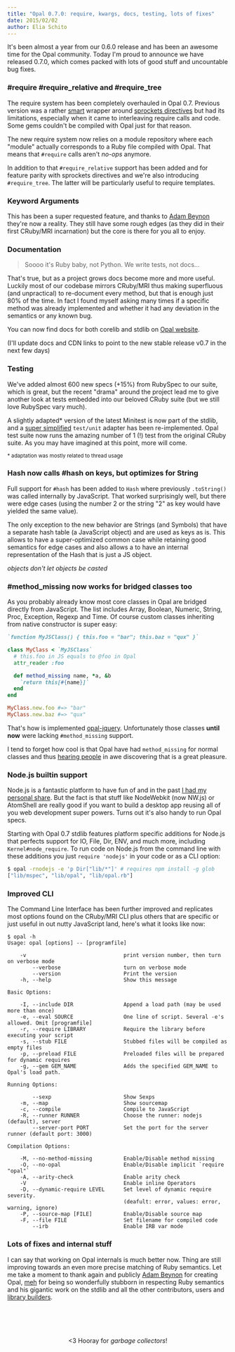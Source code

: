 ```yaml
---
title: "Opal 0.7.0: require, kwargs, docs, testing, lots of fixes"
date: 2015/02/02
author: Elia Schito
---
```


It's been almost a year from our 0.6.0 release and has been an awesome time for the Opal community. Today I'm proud to announce we have released 0.7.0, which comes packed with lots of good stuff and uncountable bug fixes.


### #require #require\_relative and #require\_tree

The require system has been completely overhauled in Opal 0.7. Previous version was a rather [smart][require_special_call] wrapper around [sprockets directives][] but had its limitations, especially when it came to interleaving require calls and code. Some gems couldn't be compiled with Opal just for that reason.

The new require system now relies on a module repository where each "module" actually corresponds to a Ruby file compiled with Opal. That means that `#require` calls aren't _no-ops_ anymore.

In addition to that `#require_relative` support has been added and for feature parity with sprockets directives and we're also introducing `#require_tree`. The latter will be particularly useful to require templates.


### Keyword Arguments

This has been a super requested feature, and thanks to [Adam Beynon][] they're now a reality. They still have some rough edges (as they did in their first CRuby/MRI incarnation) but the core is there for you all to enjoy.

<!--preview-->

### Documentation

> Soooo it's Ruby baby, not Python. We write tests, not docs…

That's true, but as a project grows docs become more and more useful. Luckily most of our codebase mirrors CRuby/MRI thus making superfluous (and unpractical) to re-document every method, but that is enough just 80% of the time. In fact I found myself asking many times if a specific method was already implemented and whether it had any deviation in the semantics or any known bug.

You can now find docs for both corelib and stdlib on [Opal website][opalrb].

(I'll update docs and CDN links to point to the new stable release v0.7 in the next few days)


### Testing

We've added almost 600 new specs (+15%) from RubySpec to our suite, which is great, but the recent "drama" around the project lead me to give another look at tests embedded into our beloved CRuby suite (but we still love RubySpec vary much).

A slightly adapted* version of the latest Minitest is now part of the stdlib, and a [super simplified][test/unit] `test/unit` adapter has been re-implemented. Opal test suite now runs the amazing number of 1 (!) test from the original CRuby suite. As you may have imagined at this point, more will come.

<small>* adaptation was mostly related to thread usage</small>


### Hash now calls #hash on keys, but optimizes for String

Full support for `#hash` has been added to `Hash` where previously `.toString()` was called internally by JavaScript. That worked surprisingly well, but there were edge cases (using the number 2 or the string "2" as key would have yielded the same value).

The only exception to the new behavior are Strings (and Symbols) that have a separate hash table (a JavaScript object) and are used as keys as is. This allows to have a super-optimized common case while retaining good semantics for edge cases and also allows a to have an internal representation of the Hash that is just a JS object.

_objects don't let objects be casted_


### #method_missing now works for bridged classes too

As you probably already know most core classes in Opal are bridged directly from JavaScript. The list includes Array, Boolean, Numeric, String, Proc, Exception, Regexp and Time. Of course custom classes inheriting from native constructor is super easy:

```ruby
`function MyJSClass() { this.foo = "bar"; this.baz = "qux" }`

class MyClass < `MyJSClass`
  # this.foo in JS equals to @foo in Opal
  attr_reader :foo

  def method_missing name, *a, &b
    `return this[#{name}]`
  end
end

MyClass.new.foo #=> "bar"
MyClass.new.baz #=> "qux"
```

That's how is implemented [opal-jquery][]. Unfortunately those classes **until now** were lacking `#method_missing` support.

I tend to forget how cool is that Opal have had `method_missing` for normal classes and thus [hearing people][method_missing_awe] in awe discovering that is a great pleasure.


### Node.js builtin support

Node.js is a fantastic platform to have fun of and in the past [I had my personal share][opal-node]. But the fact is that stuff like NodeWebkit (now NW.js) or AtomShell are really good if you want to build a desktop app reusing all of you web development super powers. Turns out it's also handy to run Opal specs.

Starting with Opal 0.7 stdlib features platform specific additions for Node.js that perfects support for IO, File, Dir, ENV, and much more, including `Kernel#node_require`. To run code on Node.js from the command line with these additions you just `require 'nodejs'` in your code or as a CLI option:

```bash
$ opal -rnodejs -e 'p Dir["lib/*"]' # requires npm install -g glob
["lib/mspec", "lib/opal", "lib/opal.rb"]
```



### Improved CLI

The Command Line Interface has been further improved and replicates most options found on the CRuby/MRI CLI plus others that are specific or just useful in out nutty JavaScript land, here's what it looks like now:

```
$ opal -h
Usage: opal [options] -- [programfile]

    -v                               print version number, then turn on verbose mode
        --verbose                    turn on verbose mode
        --version                    Print the version
    -h, --help                       Show this message

Basic Options:

    -I, --include DIR                Append a load path (may be used more than once)
    -e, --eval SOURCE                One line of script. Several -e's allowed. Omit [programfile]
    -r, --require LIBRARY            Require the library before executing your script
    -s, --stub FILE                  Stubbed files will be compiled as empty files
    -p, --preload FILE               Preloaded files will be prepared for dynamic requires
    -g, --gem GEM_NAME               Adds the specified GEM_NAME to Opal's load path.

Running Options:

        --sexp                       Show Sexps
    -m, --map                        Show sourcemap
    -c, --compile                    Compile to JavaScript
    -R, --runner RUNNER              Choose the runner: nodejs (default), server
        --server-port PORT           Set the port for the server runner (default port: 3000)

Compilation Options:

    -M, --no-method-missing          Enable/Disable method missing
    -O, --no-opal                    Enable/Disable implicit `require "opal"`
    -A, --arity-check                Enable arity check
    -V                               Enable inline Operators
    -D, --dynamic-require LEVEL      Set level of dynamic require severity.
                                     (deafult: error, values: error, warning, ignore)
    -P, --source-map [FILE]          Enable/Disable source map
    -F, --file FILE                  Set filename for compiled code
        --irb                        Enable IRB var mode
```



### Lots of fixes and internal stuff

I can say that working on Opal internals is much better now. Thing are still improving towards an even more precise matching of Ruby semantics. Let me take a moment to thank again and publicly [Adam Beynon][] for creating Opal, [meh][] for being so wonderfully stubborn in respecting Ruby semantics and his gigantic work on the stdlib and all the other contributors, users and [library builders][opal-gems].

<br>
<br>
<br>
<br>
<center>
&lt;3 Hooray for <em>garbage collectors</em>!
</center>

[require_special_call]: https://github.com/opal/opal/blob/master/lib/opal/nodes/call.rb#L164-L169
[sprockets directives]: https://github.com/sstephenson/sprockets#the-directive-processor
[Adam Beynon]: https://github.com/adambeynon
[opalrb]: http://opalrb.org
[test/unit]: https://github.com/opal/opal/blob/master/stdlib/test/unit.rb
[method_missing_awe]: https://twitter.com/craigbuchek/status/557785840202842112
[opal-jquery]: https://github.com/opal/opal-jquery
[opal-node]: https://github.com/opal/opal-node
[meh]: https://github.com/meh
[opal-gems]: https://duckduckgo.com/?q=opal+site:rubygems.org/
